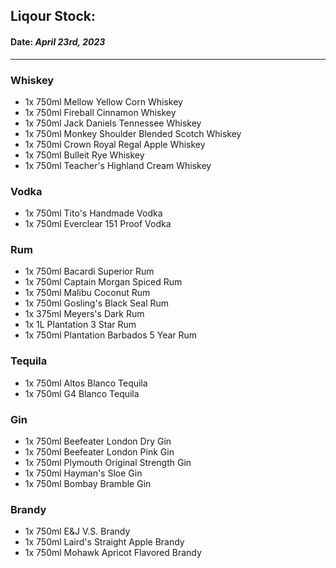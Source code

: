 ## Liqour Stock:

#### Date: *April 23rd, 2023*

--- 

### Whiskey

* 1x 750ml Mellow Yellow Corn Whiskey
* 1x 750ml Fireball Cinnamon Whiskey
* 1x 750ml Jack Daniels Tennessee Whiskey
* 1x 750ml Monkey Shoulder Blended Scotch Whiskey
* 1x 750ml Crown Royal Regal Apple Whiskey
* 1x 750ml Bulleit Rye Whiskey
* 1x 750ml Teacher's Highland Cream Whiskey

### Vodka

* 1x 750ml Tito's Handmade Vodka
* 1x 750ml Everclear 151 Proof Vodka

### Rum

* 1x 750ml Bacardi Superior Rum
* 1x 750ml Captain Morgan Spiced Rum
* 1x 750ml Malibu Coconut Rum
* 1x 750ml Gosling's Black Seal Rum
* 1x 375ml Meyers's Dark Rum
* 1x 1L Plantation 3 Star Rum
* 1x 750ml Plantation Barbados 5 Year Rum

### Tequila

* 1x 750ml Altos Blanco Tequila
* 1x 750ml G4 Blanco Tequila

### Gin

* 1x 750ml Beefeater London Dry Gin
* 1x 750ml Beefeater London Pink Gin
* 1x 750ml Plymouth Original Strength Gin
* 1x 750ml Hayman's Sloe Gin
* 1x 750ml Bombay Bramble Gin

### Brandy

* 1x 750ml E&J V.S. Brandy
* 1x 750ml Laird's Straight Apple Brandy
* 1x 750ml Mohawk Apricot Flavored Brandy
